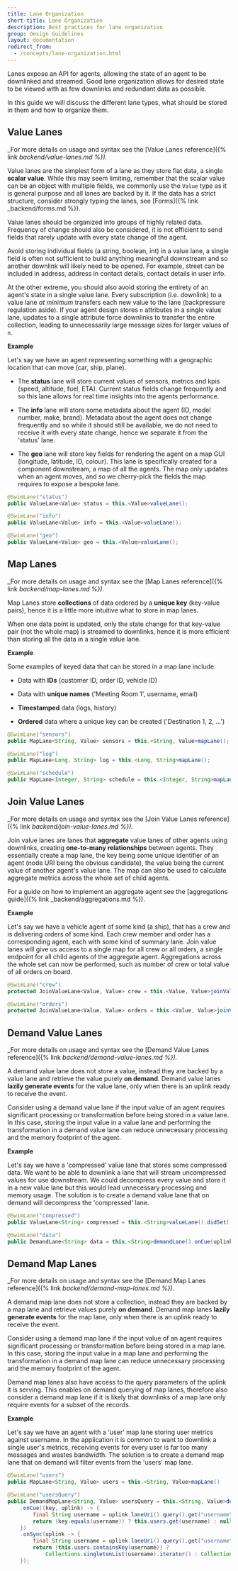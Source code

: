 ```yaml
---
title: Lane Organization
short-title: Lane Organization
description: Best practices for lane organization
group: Design Guidelines
layout: documentation
redirect_from:
  - /concepts/lane-organization.html
---
```


Lanes expose an API for agents, allowing the state of an agent to be downlinked and streamed.
Good lane organization allows for desired state to be viewed with as few downlinks and redundant data as possible.

In this guide we will discuss the different lane types, what should be stored in them and how to organize them.

## Value Lanes

_For more details on usage and syntax see the [Value Lanes reference]({% link _backend/value-lanes.md %})._

Value lanes are the simplest form of a lane as they store flat data, a single **scalar value**.
While this may seem limiting, remember that the scalar value can be an object with multiple fields, we commonly use the `Value` type as it is general purpose and all lanes are backed by it.
If the data has a strict structure, consider strongly typing the lanes, see [Forms]({% link _backend/forms.md %}).

Value lanes should be organized into groups of highly related data.
Frequency of change should also be considered, it is not efficient to send fields that rarely update with every state change of the agent.

Avoid storing individual fields (a string, boolean, int) in a value lane, a single field is often not sufficient to build anything meaningful downstream and so another downlink will likely need to be opened.
For example, street can be included in address, address in contact details, contact details in user info.

At the other extreme, you should also avoid storing the entirety of an agent's state in a single value lane.
Every subscription (i.e. downlink) to a value lane _at minimum_ transfers each new value to the lane (backpressure regulation aside).
If your agent design stores `n` attributes in a single value lane, updates to a single attribute force downlinks to transfer the entire collection, leading to unnecessarily large message sizes for larger values of `n`.

**Example**

Let's say we have an agent representing something with a geographic location that can move (car, ship, plane).

- The **status** lane will store current values of sensors, metrics and kpis (speed, altitude, fuel, ETA).
Current status fields change frequently and so this lane allows for real time insights into the agents performance.

- The **info** lane will store some metadata about the agent (ID, model number, make, brand).
Metadata about the agent does not change frequently and so while it should still be available, we do not need to receive it with every state change, hence we separate it from the 'status' lane.

- The **geo** lane will store key fields for rendering the agent on a map GUI (longitude, latitude, ID, colour).
This lane is specifically created for a component downstream, a map of all the agents.
The map only updates when an agent moves, and so we cherry-pick the fields the map requires to expose a bespoke lane.

```java
@SwimLane("status")
public ValueLane<Value> status = this.<Value>valueLane();

@SwimLane("info")
public ValueLane<Value> info = this.<Value>valueLane();

@SwimLane("geo")
public ValueLane<Value> geo = this.<Value>valueLane();
```

## Map Lanes

_For more details on usage and syntax see the [Map Lanes reference]({% link _backend/map-lanes.md %})._

Map Lanes store **collections** of data ordered by a **unique key** (key-value pairs), hence it is a little more intuitive what to store in map lanes.

When one data point is updated, only the state change for that key-value pair (not the whole map) is streamed to downlinks, hence it is more efficient than storing all the data in a single value lane.

**Example**

Some examples of keyed data that can be stored in a map lane include:

- Data with **IDs** (customer ID, order ID, vehicle ID)

- Data with **unique names** ('Meeting Room 1', username, email)

- **Timestamped** data (logs, history)

- **Ordered** data where a unique key can be created ('Destination 1, 2, ...')

```java
@SwimLane("sensors")
public MapLane<String, Value> sensors = this.<String, Value>mapLane();

@SwimLane("log")
public MapLane<Long, String> log = this.<Long, String>mapLane();

@SwimLane("schedule")
public MapLane<Integer, String> schedule = this.<Integer, String>mapLane();
```

## Join Value Lanes

_For more details on usage and syntax see the [Join Value Lanes reference]({% link _backend/join-value-lanes.md %})._

Join value lanes are lanes that **aggregate** value lanes of other agents using downlinks, creating **one-to-many relationships** between agents.
They essentially create a map lane, the key being some unique identifier of an agent (node URI being the obvious candidate), the value being the current value of another agent's value lane.
The map can also be used to calculate aggregate metrics across the whole set of child agents.

For a guide on how to implement an aggregate agent see the [aggregations guide]({% link _backend/aggregations.md %}).

**Example**

Let's say we have a vehicle agent of some kind (a ship), that has a crew and is delivering orders of some kind.
Each crew member and order has a corresponding agent, each with some kind of summary lane.
Join value lanes will give us access to a single map for all crew or all orders, a single endpoint for all child agents of the aggregate agent.
Aggregations across the whole set can now be performed, such as number of crew or total value of all orders on board.

```java
@SwimLane("crew")
protected JoinValueLane<Value, Value> crew = this.<Value, Value>joinValueLane();

@SwimLane("orders")
protected JoinValueLane<Value, Value> orders = this.<Value, Value>joinValueLane();
```

## Demand Value Lanes

_For more details on usage and syntax see the [Demand Value Lanes reference]({% link _backend/demand-value-lanes.md %})._

A demand value lane does not store a value, instead they are backed by a value lane and retrieve the value purely **on demand**.
Demand value lanes **lazily generate events** for the value lane, only when there is an uplink ready to receive the event.

Consider using a demand value lane if the input value of an agent requires significant processing or transformation before being stored in a value lane.
In this case, storing the input value in a value lane and performing the transformation in a demand value lane can reduce unnecessary processing and the memory footprint of the agent.

**Example**

Let's say we have a 'compressed' value lane that stores some compressed data.
We want to be able to downlink a lane that will stream uncompressed values for use downstream.
We could decompress every value and store it in a new value lane but this would lead unnecessary processing and memory usage.
The solution is to create a demand value lane that on demand will decompress the 'compressed' lane.

```java
@SwimLane("compressed")
public ValueLane<String> compressed = this.<String>valueLane().didSet((n, o) -> this.data.cue());

@SwimLane("data")
public DemandLane<String> data = this.<String>demandLane().onCue(uplink -> uncompress());
```

## Demand Map Lanes

_For more details on usage and syntax see the [Demand Map Lanes reference]({% link _backend/demand-map-lanes.md %})._

A demand map lane does not store a collection, instead they are backed by a map lane and retrieve values purely **on demand**.
Demand map lanes **lazily generate events** for the map lane, only when there is an uplink ready to receive the event.

Consider using a demand map lane if the input value of an agent requires significant processing or transformation before being stored in a map lane.
In this case, storing the input value in a map lane and performing the transformation in a demand map lane can reduce unnecessary processing and the memory footprint of the agent.

Demand map lanes also have access to the query parameters of the uplink it is serving.
This enables on demand querying of map lanes, therefore also consider a demand map lane if it is likely that downlinks of a map lane only require events for a subset of the records.

**Example**

Let's say we have an agent with a 'user' map lane storing user metrics against username.
In the application it is common to want to downlink a single user's metrics, receiving events for every user is far too many messages and wastes bandwidth.
The solution is to create a demand map lane that on demand will filter events from the 'users' map lane.

```java
@SwimLane("users")
public MapLane<String, Value> users = this.<String, Value>mapLane()

@SwimLane("usersQuery")
public DemandMapLane<String, Value> usersQuery = this.<String, Value>demandMapLane()
    .onCue((key, uplink) -> {
        final String username = uplink.laneUri().query().get("username");
        return (key.equals(username)) ? this.users.get(username) : null;
    })
    .onSync(uplink -> {
        final String username = uplink.laneUri().query().get("username");
        return (this.users.containsKey(username)) ? 
            Collections.singletonList(username).iterator() : Collections.emptyIterator();
    });
```